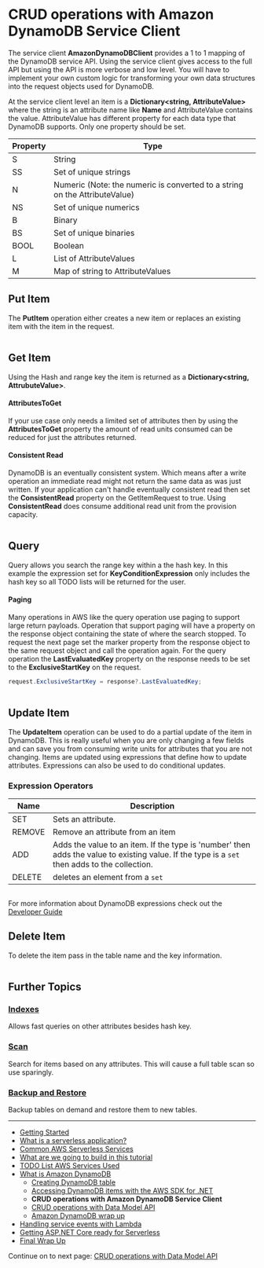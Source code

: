 # CRUD operations with Amazon DynamoDB Service Client

The service client **AmazonDynamoDBClient** provides a 1 to 1 mapping of the DynamoDB service API. Using the service client gives access to the full API but using the API
is more verbose and low level. You will have to implement your own custom logic for
transforming your own data structures into the request objects used for DynamoDB.

At the service client level an item is a **Dictionary<string, AttributeValue>** where the string is an attribute name like **Name** and AttributeValue contains the value. 
AttributeValue has different property for each data type that DynamoDB supports. Only
one property should be set. 

| Property | Type |
|--|--|
| S | String |
| SS | Set of unique strings |
| N | Numeric (Note: the numeric is converted to a string on the AttributeValue)  |
| NS | Set of unique numerics |
| B | Binary |
| BS | Set of unique binaries |
| BOOL | Boolean |
| L | List of AttributeValues|
| M | Map of string to AttributeValues |


## Put Item

The **PutItem** operation either creates a new item or replaces an existing item with the item in the request. 

```cs --source-file ../Snippets/DDBServiceClientAPI.cs --project ../Snippets/Snippets.csproj --region service_client_put
```

## Get Item

Using the Hash and range key the item is returned as a **Dictionary<string, AttrubuteValue>**. 

#### AttributesToGet

If your use case only needs a limited set of attributes then by using the **AttributesToGet** property the amount of read units consumed can be reduced for just the attributes returned.

#### Consistent Read

DynamoDB is an eventually consistent system. Which means after a write operation an immediate read might not return the same data as was just written. If your application can't handle eventually consistent read then set the **ConsistentRead** property on the 
GetItemRequest to true. Using **ConsistentRead** does consume additional read unit from
the provision capacity.

```cs --source-file ../Snippets/DDBServiceClientAPI.cs --project ../Snippets/Snippets.csproj --region service_client_get
```

## Query

Query allows you search the range key within a the hash key. In this example the 
expression set for **KeyConditionExpression** only includes the hash key so all 
TODO lists will be returned for the user.

#### Paging

Many operations in AWS like the query operation use paging to support large return 
payloads. Operation that support paging will have a property on the response object containing the state of where the search stopped. To request the next page set the marker 
property from the response object to the same request object and call the operation again. For the query operation the **LastEvaluatedKey** property on the response needs to be set to the **ExclusiveStartKey** on the request.

```csharp
request.ExclusiveStartKey = response?.LastEvaluatedKey;
```

```cs --source-file ../Snippets/DDBServiceClientAPI.cs --project ../Snippets/Snippets.csproj --region service_client_query
```

## Update Item

The **UpdateItem** operation can be used to do a partial update of the item in DynamoDB. This is really useful when you are only changing a few fields and can save you from consuming write units for attributes that you are not changing.
Items are updated using expressions that define how to update attributes. Expressions can also be used to do conditional updates.

### Expression Operators
| Name | Description |
| -- | -- |
| SET | Sets an attribute. |
| REMOVE | Remove an attribute from an item |
| ADD | Adds the value to an item. If the type is 'number' then adds the value to existing value. If the type is a `set` then adds to the collection. |
| DELETE | deletes an element from a `set` |

```cs --source-file ../Snippets/DDBServiceClientAPI.cs --project ../Snippets/Snippets.csproj --region service_client_update
```

For more information about DynamoDB expressions check out the [Developer Guide](https://docs.aws.amazon.com/amazondynamodb/latest/developerguide/Expressions.html)

## Delete Item

To delete the item pass in the table name and the key information.

```cs --source-file ../Snippets/DDBServiceClientAPI.cs --project ../Snippets/Snippets.csproj --region service_client_delete
```

## Further Topics

### [Indexes](https://docs.aws.amazon.com/amazondynamodb/latest/developerguide/SecondaryIndexes.html)

Allows fast queries on other attributes besides hash key.
 
### [Scan](https://docs.aws.amazon.com/amazondynamodb/latest/developerguide/Scan.html) 

Search for items based on any attributes. This will cause a full table scan so use sparingly.

### [Backup and Restore](https://docs.aws.amazon.com/amazondynamodb/latest/developerguide/BackupRestore.html)

Backup tables on demand and restore them to new tables.

<!-- Generated Navigation -->
---

* [Getting Started](../GettingStarted.md)
* [What is a serverless application?](../WhatIsServerless.md)
* [Common AWS Serverless Services](../CommonServerlessServices.md)
* [What are we going to build in this tutorial](../WhatAreWeBuilding.md)
* [TODO List AWS Services Used](../TODOListServices.md)
* [What is Amazon DynamoDB](../DynamoDBModule/WhatIsDynamoDB.md)
  * [Creating DynamoDB table](../DynamoDBModule/CreateTable.md)
  * [Accessing DynamoDB items with the AWS SDK for .NET](../DynamoDBModule/DotNetDynamoDBAPIs.md)
  * **CRUD operations with Amazon DynamoDB Service Client**
  * [CRUD operations with Data Model API](../DynamoDBModule/DotNetDynamoDBDataModel.md)
  * [Amazon DynamoDB wrap up](../DynamoDBModule/DynamoDBWrapUp.md)
* [Handling service events with Lambda](../StreamProcessing/ServiceEvents.md)
* [Getting ASP.NET Core ready for Serverless](../ASP.NETCoreFrontend/TheFrontend.md)
* [Final Wrap Up](../FinalWrapup.md)

Continue on to next page: [CRUD operations with Data Model API](../DynamoDBModule/DotNetDynamoDBDataModel.md)

